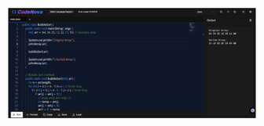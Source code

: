 <img src="https://github.com/MayankGhatawal/CodeNova-Code-Editor/blob/master/public/Screenshot%202025-09-08%20140623.png?raw=true" alt="gg" />
